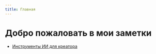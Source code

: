 ```yaml
---
title: Главная
---
```


# Добро пожаловать в мои заметки

- [Инструменты ИИ для креатора](./Инструменты%20ИИ%20для%20креатора.html)
